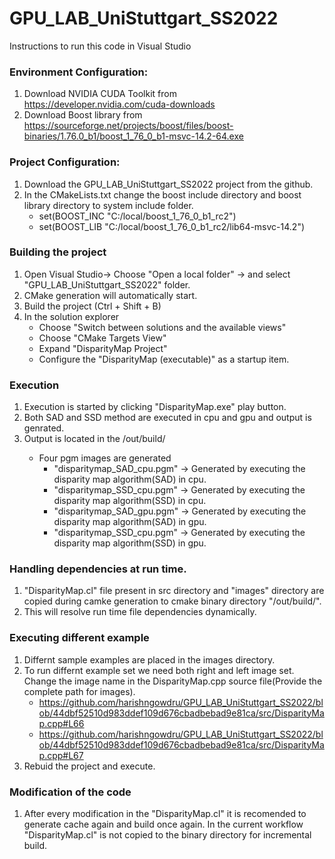# GPU_LAB_UniStuttgart_SS2022

Instructions to run this code in Visual Studio

### Environment Configuration:
1. Download NVIDIA CUDA Toolkit from https://developer.nvidia.com/cuda-downloads
2. Download Boost library from https://sourceforge.net/projects/boost/files/boost-binaries/1.76.0_b1/boost_1_76_0_b1-msvc-14.2-64.exe

### Project Configuration:
1. Download the GPU_LAB_UniStuttgart_SS2022 project from the github.
2. In the CMakeLists.txt change the boost include directory and boost library directory to system include folder.
      - set(BOOST_INC "C:/local/boost_1_76_0_b1_rc2")
      - set(BOOST_LIB "C:/local/boost_1_76_0_b1_rc2/lib64-msvc-14.2")

### Building the project
1.  Open Visual Studio-> Choose "Open a local folder" -> and select "GPU_LAB_UniStuttgart_SS2022" folder.
2.  CMake generation will automatically start.
3.  Build the project (Ctrl + Shift + B)
4.  In the solution explorer 
      - Choose "Switch between solutions and the available views"
      - Choose "CMake Targets View" 
      - Expand "DisparityMap Project"
      - Configure the "DisparityMap (executable)" as a startup item.

### Execution
1. Execution is started by clicking "DisparityMap.exe" play button.
2. Both SAD and SSD method are executed in cpu and gpu and output is genrated.
3. Output is located in the <current project directory>/out/build/<build type>
     - Four pgm images are generated
        - "disparitymap_SAD_cpu.pgm" -> Generated by executing the disparity map algorithm(SAD) in cpu.
        - "disparitymap_SSD_cpu.pgm" -> Generated by executing the disparity map algorithm(SSD) in cpu.
        - "disparitymap_SAD_gpu.pgm" -> Generated by executing the disparity map algorithm(SAD) in gpu.
        - "disparitymap_SSD_cpu.pgm" -> Generated by executing the disparity map algorithm(SSD) in gpu.

### Handling dependencies at run time.
1. "DisparityMap.cl" file present in src directory and "images" directory are copied during camke generation to cmake binary directory "<current project directory>/out/build/<build type>".
2. This will resolve run time file dependencies dynamically.

### Executing different example
1. Differnt sample examples are placed in the images directory.
2. To run differnt example set we need both right and left image set. Change the image name in the DisparityMap.cpp source file(Provide the complete path for images).
      - https://github.com/harishngowdru/GPU_LAB_UniStuttgart_SS2022/blob/44dbf52510d983ddef109d676cbadbebad9e81ca/src/DisparityMap.cpp#L66
      - https://github.com/harishngowdru/GPU_LAB_UniStuttgart_SS2022/blob/44dbf52510d983ddef109d676cbadbebad9e81ca/src/DisparityMap.cpp#L67
3. Rebuid the project and execute.

### Modification of the code
1.  After every modification in the "DisparityMap.cl" it is recomended to generate cache again and build once again. In the current workflow "DisparityMap.cl" is not copied to the binary directory for incremental build.

